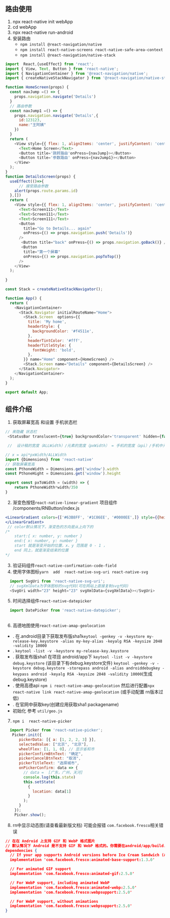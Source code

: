 ## 路由使用
1. npx react-native init webApp
2. cd webApp
3. npx react-native run-android
4. 安装路由
    + `npm install @react-navigation/native`
    + `npm install react-native-screens react-native-safe-area-context`
    + `npm install @react-navigation/native-stack`
```javascript
import  React,{useEffect} from 'react';
import { View, Text, Button } from 'react-native';
import { NavigationContainer } from '@react-navigation/native';
import { createNativeStackNavigator } from '@react-navigation/native-stack';

function HomeScreen(props) {
  const navJump =() => {
    props.navigation.navigate('Details')
  }
  // 路由参数
  const navJump1 =() => {
    props.navigation.navigate('Details',{
      id:123123,
      name:"王阿姨"
    })
  }
  return (
    <View style={{ flex: 1, alignItems: 'center', justifyContent: 'center' }}>
      <Text>Home Screen</Text>
      <Button title='跳转路由'onPress={navJump}></Button>
      <Button title='参数路由' onPress={navJump1}></Button>
    </View>
  );
}
function DetailsScreen(props) {
  useEffect(()=>{
      // 接受路由参数
    alert(props.route.params.id)
  },[])
  return (
    <View style={{ flex: 1, alignItems: 'center', justifyContent: 'center' }}>
      <Text>Screen111</Text>
      <Text>Screen111</Text>
      <Text>Screen111</Text>
      <Button
        title="Go to Details... again"
        onPress={() => props.navigation.push('Details')}
      />
       <Button title="back" onPress={() => props.navigation.goBack()} />
       <Button
        title="第一个屏幕"
        onPress={() => props.navigation.popToTop()}
      />
    </View>
  );
  
}

const Stack = createNativeStackNavigator();

function App() {
  return (
    <NavigationContainer>
      <Stack.Navigator initialRouteName="Home">
        <Stack.Screen  options={{
          title: 'My home',
          headerStyle: {
            backgroundColor: '#f4511e',
          },
          headerTintColor: '#fff',
          headerTitleStyle: {
            fontWeight: 'bold',
          },
        }} name="Home" component={HomeScreen} />
        <Stack.Screen name="Details" component={DetailsScreen} />
      </Stack.Navigator>
    </NavigationContainer>
  );
}

export default App;
```

## 组件介绍
1. 获取屏幕宽高  和设置 手机状态栏
```javascript
// 来隐藏 状态栏
 <StatusBar translucent={true} backgroundColor='transparent' hidden={false}></StatusBar>

 //  设计稿的宽度（ALLWidth）/元素的宽度（pxWidth） = 手机的宽度（api）/手机中元素的宽度(x)

// x = api*pxWidth/ALLWidth
import {Dimensions} from 'react-native'
// 获取屏幕宽高
const PthoneWidth = Dimensions.get('window').width 
const PthoneHight = Dimensions.get('window').height

export const pxToWidth = (width) => {
    return PthoneWidth*width/350
}
```
 2. 渐变色按钮`react-native-linear-gradient`  项目组件 /components/RNButton/index.js
```jsx
<LinearGradient colors={['#63B8FF', '#1C86EE', '#0000EE',]} style={{height: 150}}>
</LinearGradient>
 // color默认情况下，渐变色的方向是从上向下的
/*  
    start:{ x: number, y: number }
    end:{ x: number, y: number }
    start 就是渐变开始的位置，x、y 范围是 0 - 1 ，
    end 同上，就是渐变结束的位置 
*/
```

3. 验证码组件`react-native-confirmation-code-field`
4. 使用字体图标`yarn  add  react-native-svg-uri react-native-svg`

```javascript
  import SvgUri from 'react-native-svg-uri';
  // svgXmlData为字体图标的svg代码(可在网站上直接复制svg代码)
  <SvgUri width="23" height="23" svgXmlData={svgXmlData}></SvgUri>
```
5. 时间选择组件`react-native-datepicker`
```javascript
  import DatePicker from 'react-native-datepicker';
 
```
6. 高德地图使用`react-native-amap-geolocation`
  - . 在.android目录下获取发布版sha1`keytool -genkey -v -keystore my-release-key.keystore -alias my-key-alias -keyalg RSA -keysize 2048 -validity 10000`
  - . `keytool -list -v -keystore my-release-key.keystore`
  - . 获取发布版sha1 在项目 android/app下 `keytool -list -v -keystore debug.keystore` (该目录下有debug.keystore文件) `keytool -genkey -v -keystore debug.keystore -storepass android -alias androiddebugkey -keypass android -keyalg RSA -keysize 2048 -validity 10000`(生成debug.keystore)
  - . 使用高德api `npm i react-native-amap-geolocation` 然后进行配置`npx react-native link react-native-amap-geolocation` (或手动配置 rn版本过低)
  - . 在官网中获取key(创建应用获取sha1 packagename)
  - 初始化 参考 `util/geo.js`
7. `npm i  react-native-picker`
```javascript
  import Picker from 'react-native-picker';
   Picker.init({
      pickerData: [{ a: [1, 2, 2, 3] }],
      selectedValue: ["北京", "北京"],
      wheelFlex: [1, 1, 0], // 显示省和市
      pickerConfirmBtnText: "确定",
      pickerCancelBtnText: "取消",
      pickerTitleText: "选择城市",
      onPickerConfirm: data => {
        // data =  [广东，广州，天河]
        console.log(this.state)
        this.setState(
          {
            location: data[1]
          }
        );
      }
    });
    Picker.show();
```
8. rn中显示动态图(请查看最新版文档) 可能会报错 `com.facebook.fresco`相关错误

```json
// 在在 Android 上支持 GIF 和 WebP 格式图片
// 默认情况下 Android 是不支持 GIF 和 WebP 格式的。你需要在android/app/build.gradle文件中根据需要手动添加以下模块：
dependencies {
  // If your app supports Android versions before Ice Cream Sandwich (API level 14)
  implementation 'com.facebook.fresco:animated-base-support:1.3.0'

  // For animated GIF support
  implementation 'com.facebook.fresco:animated-gif:2.5.0'

  // For WebP support, including animated WebP
  implementation 'com.facebook.fresco:animated-webp:2.5.0'
  implementation 'com.facebook.fresco:webpsupport:2.5.0'

  // For WebP support, without animations
  implementation 'com.facebook.fresco:webpsupport:2.5.0'
}
```